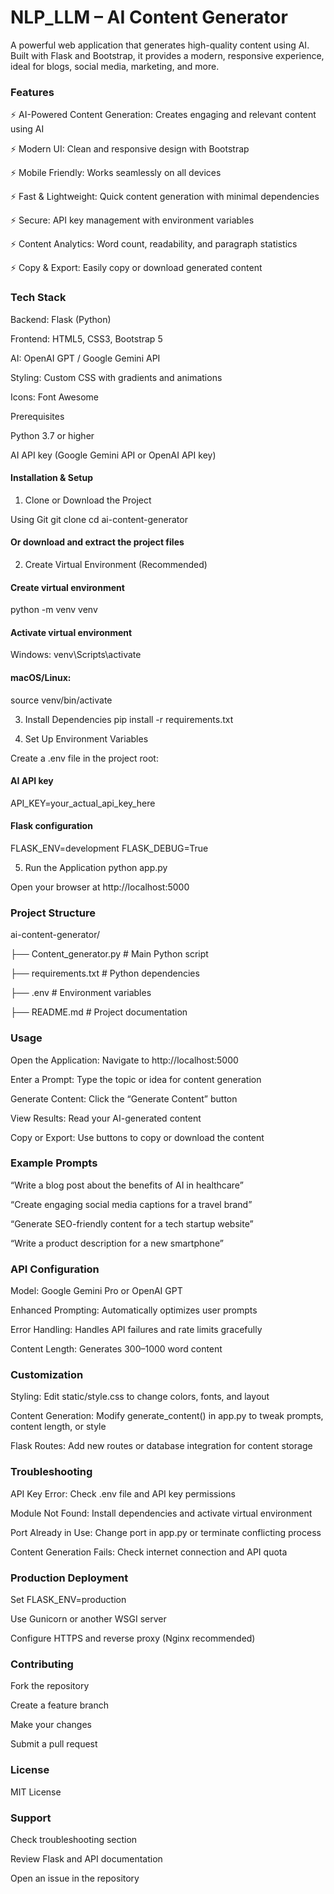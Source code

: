 # NLP_LLM – AI Content Generator

A powerful web application that generates high-quality content using AI. Built with Flask and Bootstrap, it provides a modern, responsive experience, ideal for blogs, social media, marketing, and more.

### Features

⚡ AI-Powered Content Generation: Creates engaging and relevant content using AI

⚡ Modern UI: Clean and responsive design with Bootstrap

⚡ Mobile Friendly: Works seamlessly on all devices

⚡ Fast & Lightweight: Quick content generation with minimal dependencies

⚡ Secure: API key management with environment variables

⚡ Content Analytics: Word count, readability, and paragraph statistics

⚡ Copy & Export: Easily copy or download generated content

### Tech Stack

Backend: Flask (Python)

Frontend: HTML5, CSS3, Bootstrap 5

AI: OpenAI GPT / Google Gemini API

Styling: Custom CSS with gradients and animations

Icons: Font Awesome

Prerequisites

Python 3.7 or higher

AI API key (Google Gemini API or OpenAI API key)

#### Installation & Setup
1. Clone or Download the Project
   
Using Git
git clone <repository-url>
cd ai-content-generator

#### Or download and extract the project files

2. Create Virtual Environment (Recommended)
#### Create virtual environment
python -m venv venv

#### Activate virtual environment
Windows:
venv\Scripts\activate
#### macOS/Linux:
source venv/bin/activate

3. Install Dependencies
pip install -r requirements.txt

4. Set Up Environment Variables

Create a .env file in the project root:

#### AI API key
API_KEY=your_actual_api_key_here

#### Flask configuration
FLASK_ENV=development
FLASK_DEBUG=True

5. Run the Application
python app.py


Open your browser at http://localhost:5000

### Project Structure

ai-content-generator/

├── Content_generator.py       # Main Python script

├── requirements.txt           # Python dependencies

├── .env                       # Environment variables

├── README.md                  # Project documentation

### Usage

Open the Application: Navigate to http://localhost:5000

Enter a Prompt: Type the topic or idea for content generation

Generate Content: Click the “Generate Content” button

View Results: Read your AI-generated content

Copy or Export: Use buttons to copy or download the content

### Example Prompts

“Write a blog post about the benefits of AI in healthcare”

“Create engaging social media captions for a travel brand”

“Generate SEO-friendly content for a tech startup website”

“Write a product description for a new smartphone”

### API Configuration

Model: Google Gemini Pro or OpenAI GPT

Enhanced Prompting: Automatically optimizes user prompts

Error Handling: Handles API failures and rate limits gracefully

Content Length: Generates 300–1000 word content

### Customization

Styling: Edit static/style.css to change colors, fonts, and layout

Content Generation: Modify generate_content() in app.py to tweak prompts, content length, or style

Flask Routes: Add new routes or database integration for content storage

### Troubleshooting

API Key Error: Check .env file and API key permissions

Module Not Found: Install dependencies and activate virtual environment

Port Already in Use: Change port in app.py or terminate conflicting process

Content Generation Fails: Check internet connection and API quota

### Production Deployment

Set FLASK_ENV=production

Use Gunicorn or another WSGI server

Configure HTTPS and reverse proxy (Nginx recommended)

### Contributing

Fork the repository

Create a feature branch

Make your changes

Submit a pull request

### License

MIT License

### Support

Check troubleshooting section

Review Flask and API documentation

Open an issue in the repository
